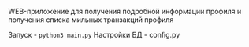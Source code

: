 WEB-приложение для получения подробной информации профиля и получения списка мильных транзакций профиля

Запуск - `python3 main.py`
Настройки БД - config.py